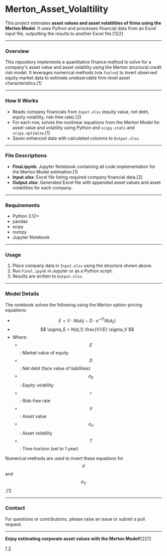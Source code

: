 # Merton_Asset_Volaltility

This project estimates **asset values and asset volatilities of firms using the Merton Model**. It uses Python and processes financial data from an Excel input file, outputting the results to another Excel file.[1][2]

***

### Overview

This repository implements a quantitative finance method to solve for a company's asset value and asset volatility using the Merton structural credit risk model. It leverages numerical methods (via `fsolve`) to invert observed equity market data to estimate unobservable firm-level asset characteristics.[1]

***

### How It Works

- Reads company financials from `Input.xlsx` (equity value, net debt, equity volatility, risk-free rate).[2]
- For each row, solves the nonlinear equations from the Merton Model for asset value and volatility using Python and `scipy.stats` and `scipy.optimize`.[1]
- Saves enhanced data with calculated columns to `Output.xlsx`.

***

### File Descriptions

- **Final.ipynb**: Jupyter Notebook containing all code implementation for the Merton Model estimation.[1]
- **Input.xlsx**: Excel file listing required company financial data.[2]
- **Output.xlsx**: Generated Excel file with appended asset values and asset volatilities for each company.

***

### Requirements

- Python 3.12+
- pandas
- scipy
- numpy
- Jupyter Notebook

***

### Usage

1. Place company data in `Input.xlsx` using the structure shown above.
2. Run `Final.ipynb` in Jupyter or as a Python script.
3. Results are written to `Output.xlsx`.

***

### Model Details

The notebook solves the following using the Merton option-pricing equations:

- $$ E = V \cdot N(d_1) - D \cdot e^{-rT}N(d_2) $$
- $$ \sigma_E = N(d_1) \frac{V}{E} \sigma_V $$
- Where:
    - $$ E $$: Market value of equity
    - $$ D $$: Net debt (face value of liabilities)
    - $$ \sigma_E $$: Equity volatility
    - $$ r $$: Risk-free rate
    - $$ V $$: Asset value
    - $$ \sigma_V $$: Asset volatility
    - $$ T $$: Time horizon (set to 1 year)

Numerical methods are used to invert these equations for $$ V $$ and $$ \sigma_V $$.[1]

***

### Contact

For questions or contributions, please raise an issue or submit a pull request.

***

**Enjoy estimating corporate asset values with the Merton Model!**[2][1]

[1](https://ppl-ai-file-upload.s3.amazonaws.com/web/direct-files/attachments/83303335/ad217a6b-5836-4df2-b7fd-c21e5d5c7155/Final.ipynb)
[2](https://ppl-ai-file-upload.s3.amazonaws.com/web/direct-files/attachments/83303335/9ed81aff-ef5b-422c-ba1d-2af2cb5478c9/Input.xlsx)
